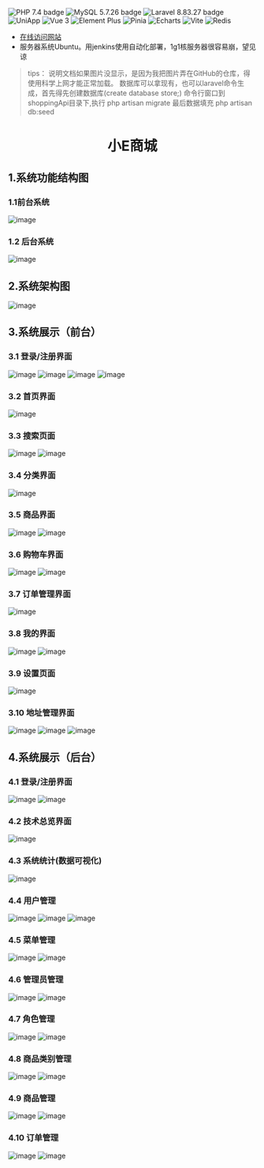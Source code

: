 ![PHP 7.4 badge](https://img.shields.io/badge/PHP-7.4-blue)  ![MySQL 5.7.26 badge](https://img.shields.io/badge/MySQL-5.7.26-blue)    ![Laravel 8.83.27 badge](https://img.shields.io/badge/Laravel-8.83.27-red)         ![UniApp](https://img.shields.io/badge/UniApp-v4.0.0-brightgreen) ![Vue 3](https://img.shields.io/badge/Vue-3.4.21-brightgreen) ![Element Plus](https://img.shields.io/badge/Element%20Plus-v2.6.1-brightgreen)   ![Pinia](https://img.shields.io/badge/Pinia-v2.1.7-brightgreen)  ![Echarts](https://img.shields.io/badge/Echarts-v5.2.2-brightgreen) ![Vite](https://img.shields.io/badge/Vite-v5.1.5-brightgreen)
![Redis](https://img.shields.io/badge/Redis-brightgreen)

- [在线访问网站](https://little.yunzk52.work/)
- 服务器系统Ubuntu。用jenkins使用自动化部署，1g1核服务器很容易崩，望见谅

> tips：
> 说明文档如果图片没显示，是因为我把图片弄在GitHub的仓库，得使用科学上网才能正常加载。
> 数据库可以拿现有，也可以laravel命令生成，首先得先创建数据库(create database store;)
> 命令行窗口到shoppingApi目录下,执行 php artisan migrate
> 最后数据填充  php artisan db:seed

<h1 align="center">小E商城</h1>

## 1.系统功能结构图

### 1.1前台系统

![image](https://github.com/484869326/Little_E_Mall/blob/main/picture/mallApp//mallApp.png?raw=true)

### 1.2 后台系统

![image](https://github.com/484869326/Little_E_Mall/blob/main/picture/mallBackend/mallBackend.png?raw=true)

## 2.系统架构图

![image](https://github.com/484869326/Little_E_Mall/blob/main/picture/structure.png?raw=true)

## 3.系统展示（前台）

### 3.1 登录/注册界面

![image](https://github.com/484869326/Little_E_Mall/blob/main/picture/mallApp//login_code.png?raw=true)
![image](https://github.com/484869326/Little_E_Mall/blob/main/picture/mallApp//login_validate.png?raw=true)
![image](https://github.com/484869326/Little_E_Mall/blob/main/picture/mallApp//login_register.png?raw=true)
![image](https://github.com/484869326/Little_E_Mall/blob/main/picture/mallApp//login_password.png?raw=true)

### 3.2 首页界面

![image](https://github.com/484869326/Little_E_Mall/blob/main/picture/mallApp//home.png?raw=true)

### 3.3 搜索页面

![image](https://github.com/484869326/Little_E_Mall/blob/main/picture/mallApp//search.png?raw=true)
![image](https://github.com/484869326/Little_E_Mall/blob/main/picture/mallApp//search_list.png?raw=true)

### 3.4 分类界面

![image](https://github.com/484869326/Little_E_Mall/blob/main/picture/mallApp//category.png?raw=true)

### 3.5 商品界面

![image](https://github.com/484869326/Little_E_Mall/blob/main/picture/mallApp//detail.png?raw=true)
![image](https://github.com/484869326/Little_E_Mall/blob/main/picture/mallApp//order.png?raw=true)

### 3.6 购物车界面

![image](https://github.com/484869326/Little_E_Mall/blob/main/picture/mallApp//shop_empty.png?raw=true)
![image](https://github.com/484869326/Little_E_Mall/blob/main/picture/mallApp//shop.png?raw=true)

### 3.7 订单管理界面

![image](https://github.com/484869326/Little_E_Mall/blob/main/picture/mallApp//order_manage.png?raw=true)

### 3.8 我的界面

![image](https://github.com/484869326/Little_E_Mall/blob/main/picture/mallApp//my.png?raw=true)
![image](https://github.com/484869326/Little_E_Mall/blob/main/picture/mallApp//my_login.png?raw=true)

### 3.9 设置页面

![image](https://github.com/484869326/Little_E_Mall/blob/main/picture/mallApp//setting.png?raw=true)

### 3.10 地址管理界面

![image](https://github.com/484869326/Little_E_Mall/blob/main/picture/mallApp//address_null.png?raw=true)
![image](https://github.com/484869326/Little_E_Mall/blob/main/picture/mallApp//address_insert.png?raw=true)
![image](https://github.com/484869326/Little_E_Mall/blob/main/picture/mallApp//address_list.png?raw=true)

## 4.系统展示（后台）

### 4.1 登录/注册界面

![image](https://github.com/484869326/Little_E_Mall/blob/main/picture/mallBackend/login.png?raw=true)
![image](https://github.com/484869326/Little_E_Mall/blob/main/picture/mallBackend/register.png?raw=true)

### 4.2 技术总览界面

![image](https://github.com/484869326/Little_E_Mall/blob/main/picture/mallBackend/technology.png?raw=true)

### 4.3 系统统计(数据可视化)

![image](https://github.com/484869326/Little_E_Mall/blob/main/picture/mallBackend/statistics.png?raw=true)

### 4.4 用户管理

![image](https://github.com/484869326/Little_E_Mall/blob/main/picture/mallBackend/user_manage.png?raw=true)
![image](https://github.com/484869326/Little_E_Mall/blob/main/picture/mallBackend/user_manage_edit.png?raw=true)
![image](https://github.com/484869326/Little_E_Mall/blob/main/picture/mallBackend/user_manage_add.png?raw=true)

### 4.5 菜单管理

![image](https://github.com/484869326/Little_E_Mall/blob/main/picture/mallBackend/menu_manage.png?raw=true)
![image](https://github.com/484869326/Little_E_Mall/blob/main/picture/mallBackend/menu_manage_edit.png?raw=true)

### 4.6 管理员管理

![image](https://github.com/484869326/Little_E_Mall/blob/main/picture/mallBackend/admin_manage.png?raw=true)
![image](https://github.com/484869326/Little_E_Mall/blob/main/picture/mallBackend/admin_manage_edit.png?raw=true)

### 4.7 角色管理

![image](https://github.com/484869326/Little_E_Mall/blob/main/picture/mallBackend/role_manage.png?raw=true)
![image](https://github.com/484869326/Little_E_Mall/blob/main/picture/mallBackend/role_manage_edit.png?raw=true)

### 4.8 商品类别管理

![image](https://github.com/484869326/Little_E_Mall/blob/main/picture/mallBackend/category_manage.png?raw=true)
![image](https://github.com/484869326/Little_E_Mall/blob/main/picture/mallBackend/category_manage_edit.png?raw=true)

### 4.9 商品管理

![image](https://github.com/484869326/Little_E_Mall/blob/main/picture/mallBackend/good_manage.png?raw=true)
![image](https://github.com/484869326/Little_E_Mall/blob/main/picture/mallBackend/good_manage_edit.png?raw=true)

### 4.10 订单管理

![image](https://github.com/484869326/Little_E_Mall/blob/main/picture/mallBackend/order_manage.png?raw=true)
![image](https://github.com/484869326/Little_E_Mall/blob/main/picture/mallBackend/order_manage.png_detail.png?raw=true)
